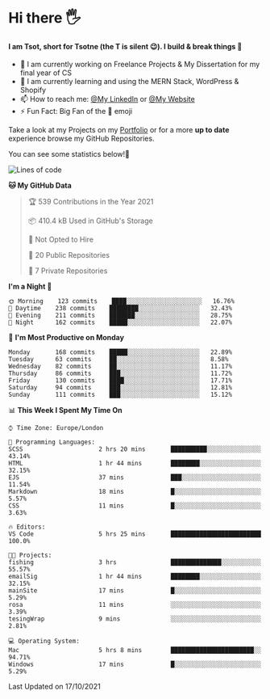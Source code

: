 # Hi there :raised_hand_with_fingers_splayed:
#### I am Tsot, short for Tsotne (the T is silent :wink:). I build & break things :space_invader:
- :telescope: I am currently working on Freelance Projects & My Dissertation for my final year of CS
- :seedling: I am currently learning and using the MERN Stack, WordPress & Shopify
- :mailbox: How to reach me: [@My LinkedIn](https://www.linkedin.com/in/tsotne-gvadzabia/) or [@My Website](https://tsotnegvadzabia.me/contact)
- :zap: Fun Fact: Big Fan of the :space_invader: emoji

Take a look at my Projects on my [Portfolio](https://tsotne.co.uk/) or for a more **up to date** experience browse my GitHub Repositories.

You can see some statistics below!:space_invader:
<!--START_SECTION:waka-->
![Lines of code](https://img.shields.io/badge/From%20Hello%20World%20I%27ve%20Written-3.5%20million%20lines%20of%20code-blue)

**🐱 My GitHub Data** 

> 🏆 539 Contributions in the Year 2021
 > 
> 📦 410.4 kB Used in GitHub's Storage 
 > 
> 🚫 Not Opted to Hire
 > 
> 📜 20 Public Repositories 
 > 
> 🔑 7 Private Repositories  
 > 
**I'm a Night 🦉** 

```text
🌞 Morning    123 commits    ████░░░░░░░░░░░░░░░░░░░░░   16.76% 
🌆 Daytime    238 commits    ████████░░░░░░░░░░░░░░░░░   32.43% 
🌃 Evening    211 commits    ███████░░░░░░░░░░░░░░░░░░   28.75% 
🌙 Night      162 commits    █████░░░░░░░░░░░░░░░░░░░░   22.07%

```
📅 **I'm Most Productive on Monday** 

```text
Monday       168 commits    █████░░░░░░░░░░░░░░░░░░░░   22.89% 
Tuesday      63 commits     ██░░░░░░░░░░░░░░░░░░░░░░░   8.58% 
Wednesday    82 commits     ██░░░░░░░░░░░░░░░░░░░░░░░   11.17% 
Thursday     86 commits     ███░░░░░░░░░░░░░░░░░░░░░░   11.72% 
Friday       130 commits    ████░░░░░░░░░░░░░░░░░░░░░   17.71% 
Saturday     94 commits     ███░░░░░░░░░░░░░░░░░░░░░░   12.81% 
Sunday       111 commits    ███░░░░░░░░░░░░░░░░░░░░░░   15.12%

```


📊 **This Week I Spent My Time On** 

```text
⌚︎ Time Zone: Europe/London

💬 Programming Languages: 
SCSS                     2 hrs 20 mins       ██████████░░░░░░░░░░░░░░░   43.14% 
HTML                     1 hr 44 mins        ████████░░░░░░░░░░░░░░░░░   32.15% 
EJS                      37 mins             ███░░░░░░░░░░░░░░░░░░░░░░   11.54% 
Markdown                 18 mins             █░░░░░░░░░░░░░░░░░░░░░░░░   5.57% 
CSS                      11 mins             █░░░░░░░░░░░░░░░░░░░░░░░░   3.63%

🔥 Editors: 
VS Code                  5 hrs 25 mins       █████████████████████████   100.0%

🐱‍💻 Projects: 
fishing                  3 hrs               ██████████████░░░░░░░░░░░   55.57% 
emailSig                 1 hr 44 mins        ████████░░░░░░░░░░░░░░░░░   32.15% 
mainSite                 17 mins             █░░░░░░░░░░░░░░░░░░░░░░░░   5.29% 
rosa                     11 mins             ░░░░░░░░░░░░░░░░░░░░░░░░░   3.39% 
tesingWrap               9 mins              ░░░░░░░░░░░░░░░░░░░░░░░░░   2.81%

💻 Operating System: 
Mac                      5 hrs 8 mins        ███████████████████████░░   94.71% 
Windows                  17 mins             █░░░░░░░░░░░░░░░░░░░░░░░░   5.29%

```


 Last Updated on 17/10/2021
<!--END_SECTION:waka-->
